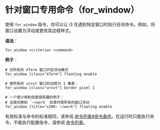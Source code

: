 # 针对窗口专用命令（for_window）

使用 `for_window` 指令，你可以让 i3 在遇到特定窗口时执行任何命令。例如，将窗口设置为浮动或更改其边框样式。

**语法**：

```
for_window <criteria> <command>
```

**例子**：

```
# 对所有的 XTerm 窗口开启浮动模式
for_window [class="XTerm"] floating enable

# 使所有的 urxvt 窗口的边框为 1 像素：
for_window [class="urxvt"] border pixel 1

# 一个很少用到但是很有趣的例子：
# 当我切换到 `~/work` 目录时使所有的窗口浮动
for_window [title="x200: ~/work"] floating enable
```

有效标准与命令的标准相同，请参阅 [命令列表#命令条件](https://zjuyk.site/i3wm-userguide-zh/%E5%91%BD%E4%BB%A4%E5%88%97%E8%A1%A8/%E5%91%BD%E4%BB%A4%E5%88%97%E8%A1%A8.html#%E5%91%BD%E4%BB%A4%E6%9D%A1%E4%BB%B6)。在运行时只能执行命令，不能执行配置指令，请参阅 [命令列表](../命令列表/命令列表.md)。